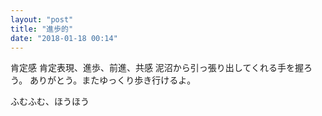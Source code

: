 ```yaml
---
layout: "post"
title: "進歩的"
date: "2018-01-18 00:14"
---
```


肯定感
肯定表現、進歩、前進、共感
泥沼から引っ張り出してくれる手を握ろう。
ありがとう。またゆっくり歩き行けるよ。

ふむふむ、ほうほう
